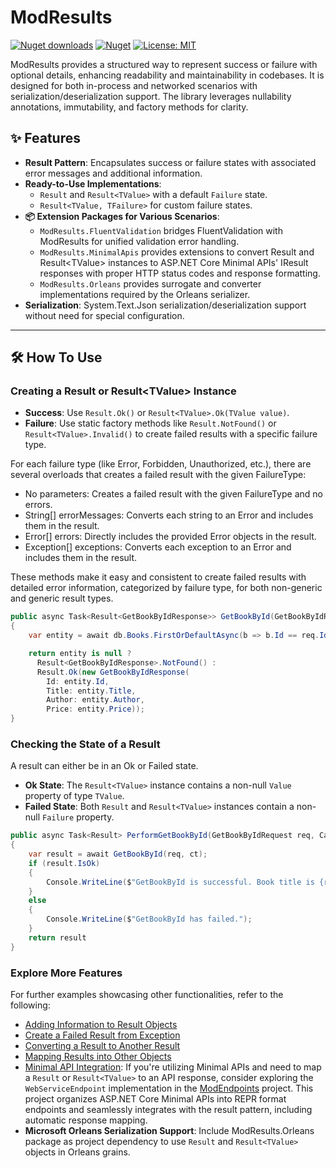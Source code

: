 ﻿# ModResults

[![Nuget downloads](https://img.shields.io/nuget/v/ModResults.svg)](https://www.nuget.org/packages/ModResults/)
[![Nuget](https://img.shields.io/nuget/dt/ModResults)](https://www.nuget.org/packages/ModResults/)
[![License: MIT](https://img.shields.io/badge/License-MIT-yellow.svg)](https://github.com/modabas/ModResults/blob/main/LICENSE.txt)

ModResults provides a structured way to represent success or failure with optional details, enhancing readability and maintainability in codebases. It is designed for both in-process and networked scenarios with serialization/deserialization support. The library leverages nullability annotations, immutability, and factory methods for clarity.

## ✨ Features

- **Result Pattern**: Encapsulates success or failure states with associated error messages and additional information.
- **Ready-to-Use Implementations**:
  - `Result` and `Result<TValue>` with a default `Failure` state.
  - `Result<TValue, TFailure>` for custom failure states.
- **📦 Extension Packages for Various Scenarios**: 
  - `ModResults.FluentValidation` bridges FluentValidation with ModResults for unified validation error handling.
  - `ModResults.MinimalApis` provides extensions to convert Result and Result&lt;TValue&gt; instances to ASP.NET Core Minimal APIs' IResult responses with proper HTTP status codes and response formatting.
  - `ModResults.Orleans` provides surrogate and converter implementations required by the Orleans serializer.
- **Serialization**: System.Text.Json serialization/deserialization support without need for special configuration.

---

## 🛠️ How To Use

### Creating a Result or Result&lt;TValue&gt; Instance

- **Success**: Use `Result.Ok()` or `Result<TValue>.Ok(TValue value)`.
- **Failure**: Use static factory methods like `Result.NotFound()` or `Result<TValue>.Invalid()` to create failed results with a specific failure type.

For each failure type (like Error, Forbidden, Unauthorized, etc.), there are several overloads that creates a failed result with the given FailureType:
- No parameters:
Creates a failed result with the given FailureType and no errors.
-	String[] errorMessages:
Converts each string to an Error and includes them in the result.
-	Error[] errors:
Directly includes the provided Error objects in the result.
-	Exception[] exceptions:
Converts each exception to an Error and includes them in the result.

These methods make it easy and consistent to create failed results with detailed error information, categorized by failure type, for both non-generic and generic result types.

``` csharp
public async Task<Result<GetBookByIdResponse>> GetBookById(GetBookByIdRequest req, CancellationToken ct)
{
    var entity = await db.Books.FirstOrDefaultAsync(b => b.Id == req.Id, ct);

    return entity is null ?
      Result<GetBookByIdResponse>.NotFound() :
      Result.Ok(new GetBookByIdResponse(
        Id: entity.Id,
        Title: entity.Title,
        Author: entity.Author,
        Price: entity.Price));
}
```

### Checking the State of a Result

A result can either be in an Ok or Failed state.  

- **Ok State**: The `Result<TValue>` instance contains a non-null `Value` property of type `TValue`.
- **Failed State**: Both `Result` and `Result<TValue>` instances contain a non-null `Failure` property.

``` csharp
public async Task<Result> PerformGetBookById(GetBookByIdRequest req, CancellationToken ct)
{
    var result = await GetBookById(req, ct);
    if (result.IsOk)
    {
        Console.WriteLine($"GetBookById is successful. Book title is {result.Value.Title}");
    }
    else
    {
        Console.WriteLine($"GetBookById has failed.");
    }
    return result
}
```

### Explore More Features

For further examples showcasing other functionalities, refer to the following:

- [Adding Information to Result Objects](./docs/AddingInformation.md)
- [Create a Failed Result from Exception](./docs/HandlingExceptions.md)
- [Converting a Result to Another Result](./docs/ConvertingResults.md)
- [Mapping Results into Other Objects](./docs/MappingResults.md)
- [Minimal API Integration](./docs/MinimalApiIntegration.md): If you're utilizing Minimal APIs and need to map a `Result` or `Result<TValue>` to an API response, consider exploring the `WebServiceEndpoint` implementation in the [ModEndpoints](https://github.com/modabas/ModEndpoints) project. This project organizes ASP.NET Core Minimal APIs into REPR format endpoints and seamlessly integrates with the result pattern, including automatic response mapping.
- **Microsoft Orleans Serialization Support**: Include ModResults.Orleans package as project dependency to use `Result` and `Result<TValue>` objects in Orleans grains.
